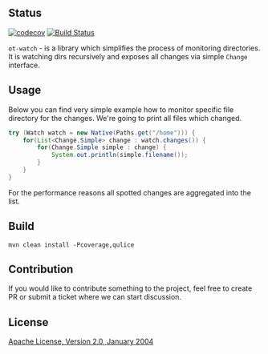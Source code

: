 ## Status
[![codecov](https://codecov.io/gh/opentangerine/ot-watch/branch/master/graph/badge.svg)](https://codecov.io/gh/opentangerine/ot-watch)
[![Build Status](https://travis-ci.org/opentangerine/ot-watch.svg?branch=master)](https://travis-ci.org/opentangerine/ot-watch)

`ot-watch` - is a library which simplifies the process of monitoring directories.
It is watching dirs recursively and exposes all changes via simple `Change`
interface.

## Usage

Below you can find very simple example how to monitor specific file directory
for the changes. We're going to print all files which changed.

```java
try (Watch watch = new Native(Paths.get("/home"))) {
    for(List<Change.Simple> change : watch.changes()) {
        for(Change.Simple simple : change) {
            System.out.println(simple.filename());
        }
    }
}
```

For the performance reasons all spotted changes are aggregated into the list.

## Build

```
mvn clean install -Pcoverage,qulice
```

## Contribution

If you would like to contribute something to the project, feel free to create
PR or submit a ticket where we can start discussion.

## License

[Apache License, Version 2.0, January 2004](http://www.apache.org/licenses/LICENSE-2.0)
